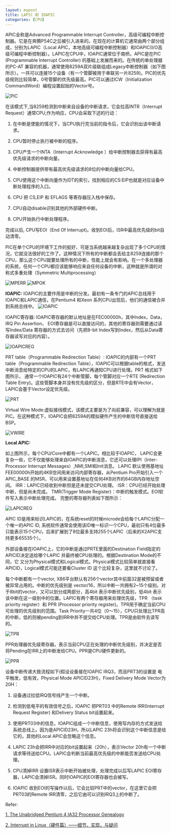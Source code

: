 ```yaml
---
layout: mypost
title: LAPIC 和 IOAPIC
categories: [CPU]
---
```


APIC全称是Advanced Programmable Interrupt Controller，高级可编程中断控制器。它是在奔腾P54C之后被引入进来的。在现在的计算机它通常由两个部分组成，分别为LAPIC（Local APIC，本地高级可编程中断控制器）和IOAPIC(I/O高级可编程中断控制器）。LAPIC在CPU中，IOAPIC通常位于南桥。APIC是在PIC (Programmable Interrupt Controller) 的基础上发展而来的。在传统的单处理器的PC-AT 兼容的机器，通常使用8259A双片级联组成Legacy中断控制器（如下图所示）。一共可以连接15个设备（有一个管脚被用于串联另一片8259)。PIC的优先级规则比较简单，0号管脚的优先级最高。PIC可以通过ICW（Initialization CommandWord）编程设置起始的Vector号。

![PIC](PIC.png)

在该模式下,当8259检测到中断来自设备的中断请求，它会拉高INTR（Interrupt Request）通常CPU,作为响应，CPU会采取下述的行动：

1. 在中断是使能的情况下，当CPU执行完当前的指令后，它会识别出该中断请求。

2. CPU暂时停止执行被中断的程序。

3. CPU产生一个INTA（Interrupt Acknowledge ）给中断控制器去获得有最高优先级请求的中断向量。

4. 中断控制器提供带有最高优先级请求的8位的中断向量给CPU。

5. CPU使用这个中断向量作为IDT的索引，找到相应的CS:EIP也就是对应设备中断处理程序的入口。

6. CPU 把 CS,EIP 和 EFLAGS 等寄存器压入栈中保存。

7. CPU自动disable识别其他的外部硬件中断。

8. CPU开始执行中断处理程序。

完成以后, CPU写EOI（End Of Interrupt)。收到EOI后，ISR中最高优先级的bit自动清零。

PIC在单个CPU的环境下工作的挺好，可是当系统越来越复杂出现了多个CPU的情况，它就没法很好的工作了。这种情况下所有的中断都会丢给主8259连接的那个CPU，那么这个CPU就要处理所有的中断，性能上就会有影响。在一个多处理器的系统，任何一个CPU都应该能够响应来自任何设备的中断，这种就是所谓的对称式多重处理（Symmetric Multiprocessing）

![MPERR](MPERR.png)
![MPOK](MPOK.png)

**IOAPIC:**
IOAPIC的主要作用是中断的分发。最初有一条专门的APIC总线用于IOAPIC和LAPIC通信，在Pentium4 和Xeon 系列CPU出现后，他们的通信被合并到系统总线中。
![IOAPIC](IOAPIC.png)

IOAPIC寄存器:
IOAPIC寄存器的默认地址是在FEC00000h，其中Index，Data，IRQ Pin Assertion， EOI寄存器是可以直接访问的，其他的寄存器则需要通过读写Index/Data 寄存器的方式去访问（先把8-bit Index写到Index，然后从Data寄存器读写对应的内容）。

![IOAPICREG](IOAPICREG.png)

PRT table（Programmable Redirection Table）:
IOAPIC的内部有一个PRT table（Programmable Redirection Table），IOAPIC可以根据table的格式，发送中断消息给特定的CPU的LAPIC，有LAPIC再通知CPU进行处理。PRT 格式如下图所示， 通常一个IOAPIC有24个中断管脚，每个管脚对应一个RTE (Redirection Table Entry)。这些管脚本身并没有优先级的区分，但是RTE中会有Vector，LAPIC会基于Vector设定优先级。

![PRT](PRT.png)

Virtual Wire Mode:虚拟接线模式，该模式主要是为了向前兼容，可以理解为就是PIC。在这种模式下，IOAPIC会把8259A的模拟硬件产生的中断信号直接送给BSP。

![VWIRE](VWIRE.png)

**Local APIC:**

如上图所示，每个CPU/Core中都有一个LAPIC。相比较于IOAPIC， LAPIC会更复杂一些，它不仅能够处理来自IOAPIC的中断消息，它还可以处理IPI（Inter-Processor Interrupt Messages）,NMI,SMI和Init消息。
LAPIC 默认使用基地址FEE00000h开始的4KB空间用来访问内部寄存器，从Pentium Pro开始引入一个APIC_BASE 的MSR，可以用来设置基地址在任何4KB对齐的64GB内存地址空间。
IRR：LAPIC已经收到中断但是还未提交CPU处理。
ISR：CPU已经开始处理中断，但是尚未完成。
TMR(Trigger Mode Register)：中断的触发模式。EOI软件写入表示中断处理完成。
完整的寄存器列表如下图所示：

![LAPICREG](LAPICREG.png)

APIC ID是用来标识LAPIC的，在系统reset的时候microde会给每个LAPIC分配一个唯一的APIC ID, 系统软件通常会使用该ID唯一标识一个CPU，最初只有4位最多只能表示15个CPU，后来扩展到了8位最多支持255个LAPIC（后来的X2APIC支持更多65535个）。

外部设备接在IOAPIC上，它的中断是通过PRTE里面的Destination Field指定的APICID决定送给哪个LAPIC 
并最终被CPU处理的。根据Destination Mode的不同，它 又分为Physical模式和Logical模式。Physical模式比较简单就直接看APICID，Logical模式可能还要看Cluster ID 这个比较复杂，这里就不讨论了。

每个中断都有一个vector, X86平台默认有256个vector其中前面32是被预留或者被异常占用的。中断的优先级别是 vector/16，所以中断一共拥有2~15个级别。对于8bit的vector，又可以划分成两部分，高4bit 表示中断优先级别，低4bit 表示该中断在这一级别中的位置。LAPIC有两个寄存器用来处理优先级，TPR （task priority register）和 PPR (Processor priority register)。TPR用于确定当前CPU可处理的优先级别的范围。Task Priority一共4位（0～15），CPU只处理比TPR高的中断，低的则被pending到IRR中并不提交给CPU处理。TPR是由软件去读写的。

![TPR](TPR.png)

PPR处理器优先级寄存器。表示当前CPU正在处理的中断优先级别，并决定是否将Pending在IRR上的中断发给CPU。PPR是CPU硬件更新的。

![PPR](PPR.png)

设备中断传递大致流程如下(假设设备接在IOAPIC IRQ3，而且PRT3的设置是 电平触发，低有效，Physical Mode APICID23H)，Fixed Delivery Mode Vector为20H：

1. 设备通过拉低IRQ信号线产生一个中断。

2. 检测到低电平的有效信号之后，IOAPIC 把PRT03 中的Remote IRR(Interrupt Request Register) 和Delivery Status bit设置起来。

3. 使用PRT03中的信息，IOAPIC组成一个中断信息，使用写内存的方式发送给系统总线上。因为是APICID23H，所以LAPIC 23h将会识别这个中断信息是给它的，其他的Local APIC会忽略这个信息。

4. LAPIC 23h会把IRR中对应的bit设置起来（20h），表示Vector 20h有一个中断请求等待送给CPU。LAPIC会判断当前最高优先级的中断能否发送给CPU处理。

5. CPU清掉IRR 设置ISR表示中断开始被处理，处理完成以后写LAPIC EOI寄存器，LAPIC会清掉ISR。同时IOAPIC的EOI寄存器也会被写。

6. IOAPIC 收到EOI的写操作以后，它会比较PRT中的vector，在这里它会把PRT03的Remote IRR清零，之后它由可以识别IRQ3上的中断了。

Refer:

[1. The Unabridged Pentium 4 IA32 Processor Genealogy](https://www.oreilly.com/library/view/the-unabridged-pentium/032124656X/)

[2. Interrupt in Linux（硬件篇）——细节、实现，与疑问](https://www.linuxidc.com/Linux/2011-05/36026.htm)
